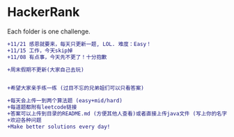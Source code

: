 # HackerRank

Each folder is one challenge.

```diff
+11/21 感恩就要来，每天只更新一题, LOL. 难度：Easy！
+11/15 工作，今天skip掉
+11/08 有点事，今天先不更了！十分抱歉

+周末假期不更新(大家自己去玩)


+希望大家亲手练一练 (过目不忘的兄弟姐们可以只看答案)
```

```diff
+每天会上传一到两个算法题 (easy+mid/hard)
+每道题都附有leetcode链接
+答案可以上传到目录的README.md (方便其他人查看)或者直接上传java文件 (写上你的名字)
+欢迎各种问题
+Make better solutions every day!
